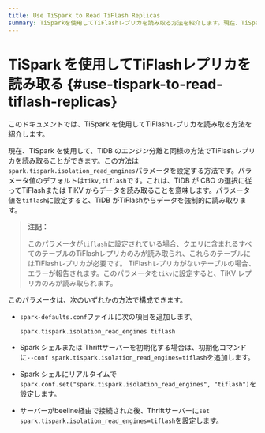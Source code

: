 ```yaml
---
title: Use TiSpark to Read TiFlash Replicas
summary: TiSparkを使用してTiFlashレプリカを読み取る方法を紹介します。現在、TiSparkを使用して、TiDBのエンジン分離と同様の方法でTiFlashレプリカを読み取ることができます。spark.tispark.isolation_read_enginesパラメータを設定する方法で、パラメータ値をtiflashに設定すると、TiDBがTiFlashからデータを強制的に読み取ります。このパラメータは、spark-defaults.confファイルに追加するか、初期化コマンドに--conf spark.tispark.isolation_read_engines=tiflashを追加することで構成できます。また、リアルタイムでspark.conf.set("spark.tispark.isolation_read_engines", "tiflash")を設定することもできます。
---
```


# TiSpark を使用してTiFlashレプリカを読み取る {#use-tispark-to-read-tiflash-replicas}

このドキュメントでは、TiSpark を使用してTiFlashレプリカを読み取る方法を紹介します。

現在、TiSpark を使用して、TiDB のエンジン分離と同様の方法でTiFlashレプリカを読み取ることができます。この方法は`spark.tispark.isolation_read_engines`パラメータを設定する方法です。パラメータ値のデフォルトは`tikv,tiflash`です。これは、TiDB が CBO の選択に従ってTiFlashまたは TiKV からデータを読み取ることを意味します。パラメータ値を`tiflash`に設定すると、TiDB がTiFlashからデータを強制的に読み取ります。

> **注記：**
>
> このパラメータが`tiflash`に設定されている場合、クエリに含まれるすべてのテーブルのTiFlashレプリカのみが読み取られ、これらのテーブルにはTiFlashレプリカが必要です。 TiFlashレプリカがないテーブルの場合、エラーが報告されます。このパラメータを`tikv`に設定すると、TiKV レプリカのみが読み取られます。

このパラメータは、次のいずれかの方法で構成できます。

-   `spark-defaults.conf`ファイルに次の項目を追加します。

        spark.tispark.isolation_read_engines tiflash

-   Spark シェルまたは Thriftサーバーを初期化する場合は、初期化コマンドに`--conf spark.tispark.isolation_read_engines=tiflash`を追加します。

-   Spark シェルにリアルタイムで`spark.conf.set("spark.tispark.isolation_read_engines", "tiflash")`を設定します。

-   サーバーがbeeline経由で接続された後、Thriftサーバーに`set spark.tispark.isolation_read_engines=tiflash`を設定します。
